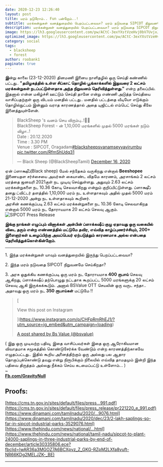 ```yaml
---
date: 2020-12-23 12:26:40
layout: post
title: மரம் நடுரோம்.. Fun பன்றோம்..!
subtitle: மரக்கன்றுகள் வனத்துறையில் பெறப்பட்டவையா? மரம் நடுவதை SIPCOT நிறுவனமே செய்கிறதா?
description: மரக்கன்றுகள் வனத்துறையில் பெறப்பட்டவையா? மரம் நடுவதை SIPCOT நிறுவனமே செய்கிறதா?
image: https://lh3.googleusercontent.com/pw/ACtC-3exYXstVzeHvj0bV7UvjxJqmwUDOHik3loTklGCbwcrn1A3QxhfezLM4OBETghHM9FV-MXhDBtQWldnjtkgqkWejTDlCVhzacWN8ivrITgpTSEfonKjuzrRZ5eXABeapitYn6ZLtDESKmwFiKfmcJyoAQ=w679-h382-no
optimized_image: https://lh3.googleusercontent.com/pw/ACtC-3exYXstVzeHvj0bV7UvjxJqmwUDOHik3loTklGCbwcrn1A3QxhfezLM4OBETghHM9FV-MXhDBtQWldnjtkgqkWejTDlCVhzacWN8ivrITgpTSEfonKjuzrRZ5eXABeapitYn6ZLtDESKmwFiKfmcJyoAQ=w679-h382-no
category: social
tags:
  - blacksheep
  - forest
author: roobank1
paginate: true
---
```


**இ**ன்று காலை (23-12-2020) தினமணி இனைய நாளிதழில் ஒரு செய்தி கண்ணில் பட்டது.. **"தமிழகத்தில் உள்ள சிப்காட் தொழில் பூங்காக்களில் இதுவரை 2 லட்சம் மரக்கன்றுகள் நடப்பட்டுள்ளதாக அந்த நிறுவனம் தெரிவித்துள்ளது."** என்ற தலைப்பில். இதனால் என்ன மகிழ்ச்சி ஊட்டும் செய்தி தானே என்று எண்ணி அடுத்த செய்தியை வாசிப்பதற்குள் ஒரு விடயம் மனதில் பட்டது.. மனதில் பட்டத்தை வீடியோ எடுக்கும் தொழில்நுட்பம் இன்னும் வராத காரணத்தால் அதை டிஜிட்டல் எம்பெட் செய்து கீலே இனைத்துயுள்ளேன்.  
  

> BlackSheep 's வனம் செய விரும்பு..!🌱🌴  
> BlackSheep Forest - ன் 1,10,000 மரங்களில் முதல் 5000 மரங்கள் நடும் விழா..!  
> Date : 20.12.2020  
> Time : 3.30 PM  
> Venue : SIPCOT, Oragadam[#blacksheepsvanamseyyavirumbu](https://twitter.com/hashtag/blacksheepsvanamseyyavirumbu?src=hash&ref_src=twsrc%5Etfw) [pic.twitter.com/RfmShUdq31](https://t.co/RfmShUdq31)
> 
> — Black Sheep (@BlackSheepTamil) [December 16, 2020](https://twitter.com/BlackSheepTamil/status/1339223508908273672?ref_src=twsrc%5Etfw)

  
ஏன் ப்ளாக்ஷீப்(Black sheep) மேல் சந்தேகம் வருகிறது என்றால் **Beeshopee** இணையதள சர்ச்சையை அவர்கள் கையாண்ட விதமே காரணம், அரசாங்கம் 2 லட்சம் மரத்தை ஜனவரி 2021குள் நட முடிவு செய்துள்ளது. அதுவும் 2.63 லட்சம் மரக்கன்றுகளை நட 10.36 கோடி செலவாகிறது என்றும் குறிப்பிட்டுள்ளது. ப்ளாக்ஷீப் தனது ட்விட்டர் தளத்தில் 1,10,000 மரம் நட உள்ளதாகவும் அதில் முதல் 5000 மரம் 21-12-2020 அன்று நட உள்ளதாகவும் கூறினர்.  
அரசின் கணக்குப்படி 2.63 லட்சம் மரக்கன்றுகளை நட 10.36 கோடி செலவாகிறத என்றால் 5000 மரம் நட தோராயமாக 20 லட்சம் செலவு ஆகும். ![SIPCOT Press Release](https://i.ibb.co/3zgh9XX/sipcot-press-release.png)  
  
**இங்கு நாங்கள் எழுப்பும் வினாக்கள் அன்பின் ப்ளாக்கஷீப் குழு ஏதாவது ஒரு வகையில் விடை தரும் என்ற எண்ணத்தில் மட்டுமே தவிர, எவ்வித காழ்ப்புணர்ச்சியும், 200+ இளைஞர்கள் உழைப்பிற்கு அவப்பெயர் ஏற்படுத்தும் காரணமாக அல்ல என்பதை தெரிவித்துக்கொள்கின்றோம்.**

* * *

  
1\. இந்த மரக்கன்றுகள் யாவும் வனத்துறையில் இருந்து பெறப்பட்டவையா?  
  
2\. இந்த மரம் நடுவதை SIPCOT நிறுவனமே செய்கிறதா?  
  
3\. அரசு ஒதுக்கிய கணக்குப்படி ஒரு மரம் நட தோராயமாக **400 ருபாய்** செலவு ஆகிறது, ப்ளாக்கஷீப் தற்பொழுது நட்டதாக கூறப்பட்ட 5000 மரங்களுக்கு 20 லட்சம் செலவு ஆகி இருக்கக்கூடும். அனால் BSValue OTT செயலின் ஒரு வருட சந்தா.. அதாவது ஒரு மரம் நட **350 ரூபாய்கள்** மட்டுமே !!  
  

> [
> 
> View this post on Instagram
> 
> ](https://www.instagram.com/p/CHFpRmRhEJ1/?utm_source=ig_embed&utm_campaign=loading)
> 
> [A post shared by Bs Value (@bsvalue)](https://www.instagram.com/p/CHFpRmRhEJ1/?utm_source=ig_embed&utm_campaign=loading)

  
  
( இது ஒரு முடிவற்ற பதிவு, இதை வாசிப்பவர்கள் இதை ஒரு ஆரோகியமான விவாதமாக சமூகத்தில் கொண்டுசேர்க்க வேண்டும் என்ற காரணத்திற்காகவே எழுதப்பட்டது.. இதில் கூறிய அனைத்திற்கும் ஒரு அல்லது பல ஆதார தொகுப்புக்கொண்டு தவறு என்று நிரூபிக்கும் நிலையில் எவ்வித தாமதமும் இன்றி இந்த பதிவை திருத்தம் அல்லது நீக்கம் செய்ய கடமைப்பட்டு உள்ளோம்... )  
~  
**[Fb.com/GravityNull](https://fb.com/gravitynull/)**  
  

Proofs:
-------

[https://cms.tn.gov.in/sites/default/files/press...991.pdf](https://cms.tn.gov.in/sites/default/files/press_release/pr221220_e_991.pdf)  
[https://www.dinamani.com/tamilnadu/2020/...9076.html](https://www.dinamani.com/tamilnadu/2020/dec/23/2-lakh-saplings-so-far-in-sipcot-industrial-parks-3529076.html)  
[https://www.thehindu.com/news/national/...html](https://www.thehindu.com/news/national/tamil-nadu/sipcot-to-plant-24000-saplings-in-three-industrial-parks-by-end-of-december/article30335806.ece?fbclid=IwAR36a3MGOZ7A6BCXpvz_Z_GKG-RZpM2LXfa8vuft-NR66KDg2MELJZK-_BE)

* * *
